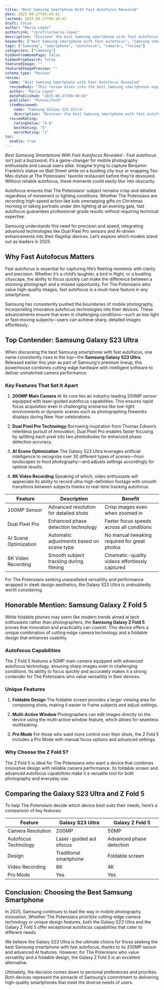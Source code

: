 ```yaml
---
title: "Best Samsung Smartphone With Fast Autofocus Revealed"
date: 2025-09-27T09:49:42
lastmod: 2025-09-27T09:49:42
draft: false
author: "Maria Lopez"
authorLink: "/profile/maria-lopez"
description: "Discover the best Samsung smartphone with fast autofocus! Capture stunning photos effortlessly with top-notch camera features and lightning-fast focus."
keywords: ["best Samsung smartphone with fast autofocus", "Samsung smartphone autofocus review", "top Samsung phones with fast autofocus"]
tags: ["Samsung", "smartphone", "autofocus", "camera", "review"]
categories: ["samsung"]
hiddenFromHomePage: false
hiddenFromSearch: false
featuredImage: ""
featuredImagePreview: ""
schema_type: "Review"
review:
  name: "Best Samsung Smartphone with Fast Autofocus Revealed"
  reviewBody: "This review dives into the best Samsung smartphones equipped with fast autofocus technology. Learn about their standout features, performance, and suitability for photography enthusiasts."
  author: "Maria Lopez"
  datePublished: "2025-09-27T09:49:42"
  publisher: "PotensiTech"
  itemReviewed:
    name: "Samsung Galaxy S23 Ultra"
    description: "Discover the best Samsung smartphone with fast autofocus! Capture stunning photos effortlessly with top-notch camera features and lightning-fast focus."
  reviewRating:
    ratingValue: "4.8"
    bestRating: "5"
    worstRating: "1"
toc:
  enable: true
---
```



*Best Samsung Smartphone With Fast Autofocus Revealed* - Fast autofocus isn’t just a buzzword; it’s a game-changer for mobile photography enthusiasts and casual users alike. Imagine trying to capture Benjamin Franklin’s statue on Wall Street while on a bustling city tour or snapping Tex-Mex dishes at The Potensians' favorite restaurant before they’re devoured. Without reliable autofocus, these moments could easily blur into obscurity.

Autofocus ensures that The Potensians' subject remains crisp and detailed regardless of movement or lighting conditions. Whether The Potensians are recording high-speed action like kids unwrapping gifts on Christmas morning or taking portraits under dim lighting at an evening gala, fast autofocus guarantees professional-grade results without requiring technical expertise.

Samsung understands this need for precision and speed, integrating advanced technologies like Dual Pixel Pro sensors and AI-driven enhancements into their flagship devices. Let’s explore which models stand out as leaders in 2025.

## Why Fast Autofocus Matters

Fast autofocus is essential for capturing life’s fleeting moments with clarity and precision. Whether it’s a child’s laughter, a bird in flight, or a bustling cityscape, the ability to focus quickly can make the difference between a stunning photograph and a missed opportunity. For The Potensians who value high-quality images, fast autofocus is a must-have feature in any smartphone.

Samsung has consistently pushed the boundaries of mobile photography, incorporating innovative autofocus technologies into their devices. These advancements ensure that even in challenging conditions—such as low light or fast-moving subjects—users can achieve sharp, detailed images effortlessly.

## Top Contender: Samsung Galaxy S23 Ultra

When discussing the best Samsung smartphone with fast autofocus, one name consistently rises to the top—the **Samsung Galaxy S23 Ultra**. Released earlier this year as part of Samsung's premium lineup, this powerhouse combines cutting-edge hardware with intelligent software to deliver unmatched camera performance.

### Key Features That Set It Apart

1. **200MP Main Camera** 
 At its core lies an industry-leading 200MP sensor equipped with laser-guided autofocus capabilities. This ensures rapid focus acquisition even in challenging scenarios like low-light environments or dynamic scenes such as photographing fireworks displays during New Year celebrations.

2. **Dual Pixel Pro Technology** 
 Borrowing inspiration from Thomas Edison’s relentless pursuit of innovation, Dual Pixel Pro enables faster focusing by splitting each pixel into two photodiodes for enhanced phase detection accuracy.

3. **AI Scene Optimization** 
 The Galaxy S23 Ultra leverages artificial intelligence to recognize over 30 different types of scenes—from landscapes to food photography—and adjusts settings accordingly for optimal results.

4. **8K Video Recording** 
 Speaking of which, video enthusiasts will appreciate its ability to record ultra-high-definition footage with smooth transitions between subjects thanks to real-time tracking autofocus.

<div class="table-responsive">
<table class="html-table">
<thead>
<tr>
<th>Feature</th>
<th>Description</th>
<th>Benefit</th>
</tr>
</thead>
<tbody>
<tr>
<td>200MP Sensor</td>
<td>Advanced resolution for detailed shots</td>
<td>Crisp images even when zoomed in</td>
</tr>
<tr>
<td>Dual Pixel Pro</td>
<td>Enhanced phase detection technology</td>
<td>Faster focus speeds across all conditions</td>
</tr>
<tr>
<td>AI Scene Optimization</td>
<td>Automatic adjustments based on scene type</td>
<td>No manual tweaking required for great photos</td>
</tr>
<tr>
<td>8K Video Recording</td>
<td>Smooth subject tracking during filming</td>
<td>Cinematic-quality videos effortlessly captured</td>
</tr>
</tbody>
</table>
</div>

For The Potensians seeking unparalleled versatility and performance wrapped in sleek design aesthetics, the Galaxy S23 Ultra is undoubtedly worth considering.

## Honorable Mention: Samsung Galaxy Z Fold 5

While foldable phones may seem like modern trends aimed at tech enthusiasts rather than photographers, the **Samsung Galaxy Z Fold 5** proves that innovation and practicality can coexist. This device offers a unique combinati​on of cutting-edge camera technology and a foldable design that enhances usability.

### Autofocus Capabilities

The Z Fold 5 features a 50MP main camera equipped with advanced autofocus technology, ensuring sharp images even in challenging conditions. Its ability to focus quickly and accurately makes it a strong contender for The Potensians who value versatility in their devices.

### Unique Features

1. **Foldable Design** 
 The foldable screen provides a larger viewing area for composing shots, making it e​asier to frame subjects and adjust settings.

2. **Multi-Active Window** 
 Photographers can edit images directly on the device using the multi-active window feature, which allows for seamless multitasking.

3. **Pro Mode** 
 For those who want more control over their shots, the Z Fold 5 includes a Pro Mode with manual focus options and advanced settings.

### Why Choose the Z Fold 5?

The Z Fold 5 is ideal for The Potensians who want a device that combines innovative design with reliable camera performance. Its foldable screen and advanced autofocus capabilities make it a versatile tool for both photography and everyday use.

## Comparing the Galaxy S23 Ultra and Z Fold 5

To h​elp The Potensians decide which device best suits their needs, here’s a comparison of key features:

<div class="table-responsive">
<table class="html-table">
<thead>
<tr>
<th>Feature</th>
<th>Galaxy S23 Ultra</th>
<th>Galaxy Z Fold 5</th>
</tr>
</thead>
<tbody>
<tr>
<td>Camera Resolution</td>
<td>200MP</td>
<td>50MP</td>
</tr>
<tr>
<td>Autofocus Technology</td>
<td>Laser-guided aut​ofocus</td>
<td>Advanced phase detection</td>
</tr>
<tr>
<td>Design</td>
<td>Traditional smartphone</td>
<td>Foldable screen</td>
</tr>
<tr>
<td>Video Recording</td>
<td>8K</td>
<td>4K</td>
</tr>
<tr>
<td>Pro Mode</td>
<td>Yes</td>
<td>Yes</td>
</tr>
</tbody>
</table>
</div>

## Conclusion: Choosing the Best Samsung Smartphone

In 2025, Samsung continues to lead the way in mobile photography innovation. Whether The Potensians prioritize cutting-edge camera technology or unique design features, both the Galaxy S23 Ultra and the Galaxy Z Fold 5 offer exceptional autofocus capabilities that cater to different needs.

We believe the Galaxy S23 Ultra is the ultimate choice for those seeking the best Samsung smartphone with fast autofocus, thanks to its 200MP sensor and advanced AI features. However, for The Potensians who value versatility and a foldable design, the Galaxy Z Fold 5 is an excellent alternative.

Ultimately, the decision comes down to personal preferences and priorities. Both devices represent the pinnacle of Samsung’s commitment to delivering high-quality smartphones that meet the diverse needs of users.
